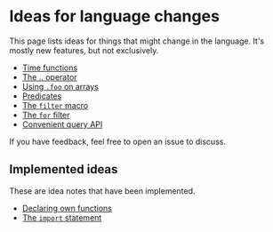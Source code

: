 
# Ideas for language changes

This page lists ideas for things that might change in the language.
It's mostly new features, but not exclusively.

* [Time functions](time.md)
* [The .. operator](dotdot.md)
* [Using `.foo` on arrays](dot-on-array.md)
* [Predicates](predicates.md)
* [The `filter` macro](filter.md)
* [The `for` filter](for-filter.md)
* [Convenient query API](query-api.md)

If you have feedback, feel free to open an issue to discuss.

## Implemented ideas

These are idea notes that have been implemented.

* [Declaring own functions](functions.md)
* [The `import` statement](import.md)
